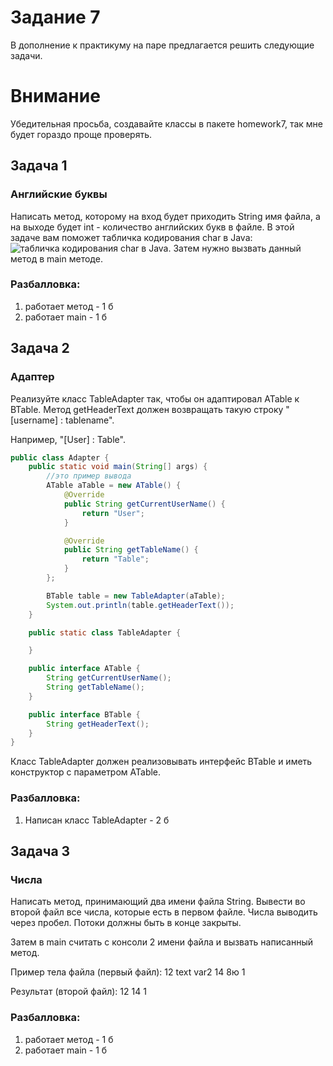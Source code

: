 # Задание 7
В дополнение к практикуму на паре предлагается решить следующие задачи.
# Внимание
Убедительная просьба, создавайте классы в пакете homework7, так мне будет гораздо проще проверять.
## Задача 1
### Английские буквы
Написать метод, которому на вход будет приходить String имя файла, а на выходе будет int - количество английских букв в файле.
В этой задаче вам поможет табличка кодирования char в Java: ![табличка кодирования char в Java](https://i.stack.imgur.com/ocfbM.png).
Затем нужно вызвать данный метод в main методе.

### Разбалловка:
1. работает метод - 1 б
2. работает main - 1 б

## Задача 2
### Адаптер
Реализуйте класс TableAdapter так, чтобы он адаптировал ATable к BTable.
Метод getHeaderText должен возвращать такую строку "[username] : tablename".

Например, "[User] : Table".

```java
public class Adapter {
    public static void main(String[] args) {
        //это пример вывода
        ATable aTable = new ATable() {
            @Override
            public String getCurrentUserName() {
                return "User";
            }

            @Override
            public String getTableName() {
                return "Table";
            }
        };

        BTable table = new TableAdapter(aTable);
        System.out.println(table.getHeaderText());
    }

    public static class TableAdapter {

    }

    public interface ATable {
        String getCurrentUserName();
        String getTableName();
    }

    public interface BTable {
        String getHeaderText();
    }
}
```

Класс TableAdapter должен реализовывать интерфейс BTable и иметь конструктор с параметром ATable.

### Разбалловка:
1. Написан класс TableAdapter - 2 б

## Задача 3
### Числа
Написать метод, принимающий два имени файла String.
Вывести во второй файл все числа, которые есть в первом файле.
Числа выводить через пробел.
Потоки должны быть в конце закрыты.

Затем в main считать с консоли 2 имени файла и вызвать написанный метод.

Пример тела файла (первый файл):
12 text var2 14 8ю 1

Результат (второй файл):
12 14 1

### Разбалловка:
1. работает метод - 1 б
2. работает main - 1 б
